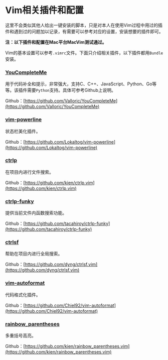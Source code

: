 # Vim相关插件和配置

这里不会类似其他人给出一键安装的脚本，只是对本人在使用Vim过程中用过的插件和遇到过的问题加以记录，有需要可以参考对应的设置，安装想要的插件即可。

**注：以下插件和配置在Mac平台MacVim测试通过。**

Vim的基本设置可以参考`.vimrc`文件。下面只介绍相关插件，以下插件都用`Bundle`安装。

### [YouCompleteMe](https://github.com/vitahlin/Vim/tree/master/YouCompleteMe)
用于代码补全和提示，非常强大，支持C、C++、JavaScript、Python、Go等等。该插件需要`Python`支持。具体可参考Github上说明。

Github：[https://github.com/Valloric/YouCompleteMe](https://github.com/Valloric/YouCompleteMe)

### [vim-powerline](https://github.com/vitahlin/Vim/tree/master/vim-powerline)
状态栏美化插件。

Github：[https://github.com/Lokaltog/vim-powerline](https://github.com/Lokaltog/vim-powerline)

### [ctrlp](https://github.com/vitahlin/Vim/tree/master/ctrlp)
在项目内进行文件搜索。

Github：[https://github.com/kien/ctrlp.vim](https://github.com/kien/ctrlp.vim)

### [ctrlp-funky](https://github.com/vitahlin/Vim/tree/master/ctrlp-funky)
提供当前文件内函数搜索功能。

Github：[https://github.com/tacahiroy/ctrlp-funky](https://github.com/tacahiroy/ctrlp-funky)

### [ctrlsf](https://github.com/vitahlin/Vim/tree/master/ctrlsf)
帮助在项目内进行全局搜索。

Github：[https://github.com/dyng/ctrlsf.vim](https://github.com/dyng/ctrlsf.vim)

### [vim-autoformat](https://github.com/vitahlin/Vim/tree/master/vim-autoformat)
代码格式化插件。

Github：[https://github.com/Chiel92/vim-autoformat](https://github.com/Chiel92/vim-autoformat)

### [rainbow_parentheses](https://github.com/vitahlin/Vim/tree/master/rainbow_parentheses)

多重括号高亮。

Github：[https://github.com/kien/rainbow_parentheses.vim](https://github.com/kien/rainbow_parentheses.vim)


